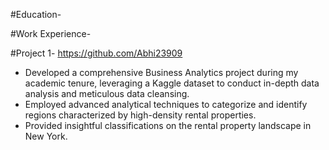 #Education- 


#Work Experience- 



#Project 1- https://github.com/Abhi23909 
* Developed a comprehensive Business Analytics project during my academic tenure, leveraging a Kaggle dataset to conduct in-depth data analysis and meticulous data cleansing.
* Employed advanced analytical techniques to categorize and identify regions characterized by high-density rental properties.
* Provided insightful classifications on the rental property landscape in New York.


